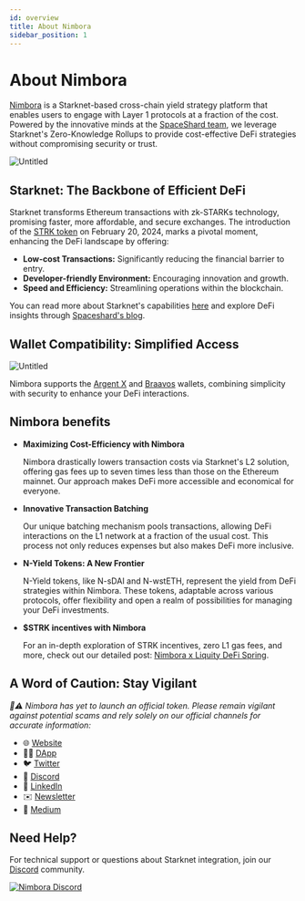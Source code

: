 ```yaml
---
id: overview
title: About Nimbora
sidebar_position: 1
---
```


# **About Nimbora**

[Nimbora](https://www.nimbora.io/) is a Starknet-based cross-chain yield strategy platform that enables users to engage with Layer 1 protocols at a fraction of the cost. Powered by the innovative minds at the [SpaceShard team](https://www.spaceshard.io/), we leverage Starknet's Zero-Knowledge Rollups to provide cost-effective DeFi strategies without compromising security or trust.

![Untitled](https://i.ibb.co/bzSCPw5/Nimbora-Troves.png)

## **Starknet: The Backbone of Efficient DeFi**

Starknet transforms Ethereum transactions with zk-STARKs technology, promising faster, more affordable, and secure exchanges. The introduction of the [STRK token](https://www.starknet.io/en/content/claiming-your-strk) on February 20, 2024, marks a pivotal moment, enhancing the DeFi landscape by offering:

- **Low-cost Transactions:** Significantly reducing the financial barrier to entry.
- **Developer-friendly Environment:** Encouraging innovation and growth.
- **Speed and Efficiency:** Streamlining operations within the blockchain.

You can read more about Starknet's capabilities [here](https://www.starknet.io/en) and explore DeFi insights through [Spaceshard's blog](https://www.spaceshard.io/blog/learning-starknet-community-edu-resources).

## **Wallet Compatibility: Simplified Access**

![Untitled](https://i.ibb.co/khknbwX/Nimbora-Wallet.png)

Nimbora supports the [Argent X](https://www.argent.xyz/argent-x/) and [Braavos](https://braavos.app/) wallets, combining simplicity with security to enhance your DeFi interactions. 

## Nimbora benefits

- **Maximizing Cost-Efficiency with Nimbora**
    
    Nimbora drastically lowers transaction costs via Starknet's L2 solution, offering gas fees up to seven times less than those on the Ethereum mainnet. Our approach makes DeFi more accessible and economical for everyone.
    
- **Innovative Transaction Batching**
    
    Our unique batching mechanism pools transactions, allowing DeFi interactions on the L1 network at a fraction of the usual cost. This process not only reduces expenses but also makes DeFi more inclusive.
    
- **N-Yield Tokens: A New Frontier**
    
    N-Yield tokens, like N-sDAI and N-wstETH, represent the yield from DeFi strategies within Nimbora. These tokens, adaptable across various protocols, offer flexibility and open a realm of possibilities for managing your DeFi investments.
    
- **$STRK incentives with Nimbora**
    
    For an in-depth exploration of STRK incentives, zero L1 gas fees, and more, check out our detailed post: [Nimbora x Liquity DeFi Spring](https://medium.com/@Nimbora/nimbora-x-liquity-defispring-high-apr-zero-l1-gas-borrowing-6b5b78dbab4e).
    

## **A Word of Caution: Stay Vigilant**

*🐧⚠️ Nimbora has yet to launch an official token. Please remain vigilant against potential scams and rely solely on our official channels for accurate information:*

- 🌐 [Website](https://www.nimbora.io/)
- 👨‍💻 [DApp](https://app.nimbora.io/)
- 🐦 [Twitter](https://twitter.com/Nimbora_)
- 👋 [Discord](http://discord.gg/nimbora)
- 💼 [LinkedIn](https://www.linkedin.com/company/nimbora/)
- ✉️ [Newsletter](https://bit.ly/nimboranewsletter)
- 📖 [Medium](https://medium.com/@Nimbora)

## **Need Help?**

For technical support or questions about Starknet integration, join our [Discord](https://discord.gg/nimbora) community.

[![Nimbora Discord](https://i.ibb.co/23npZRk/Nimbora-Discord.png)](https://discord.gg/nimbora)
